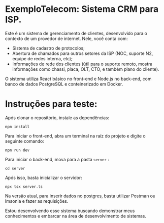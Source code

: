 # ExemploTelecom: Sistema CRM para ISP.

Este é um sistema de gerenciamento de clientes, desenvolvido para o contexto de um provedor de internet.
Nele, você conta com:
- Sistema de cadastro de protocolos;
- Abertura de chamados para outros setores da ISP (NOC, suporte N2, equipe de redes interna, etc);
- Informações de rede dos clientes (útil para o suporte remoto, mostra informações como chassi, placa, OLT, CTO, e também plano do cliente).

O sistema utiliza React básico no front-end e Node.js no back-end, com banco de dados PostgreSQL e conteinerizado em Docker.

# Instruções para teste:

Após clonar o repositório, instale as dependências:

```npm install```

Para iniciar o front-end, abra um terminal na raíz do projeto e digite o seguinte comando:

```npm run dev```

Para iniciar o back-end, mova para a pasta `server` :

```cd server```

Após isso, basta inicializar o servidor:

```npx tsx server.ts```

Na versão atual, para inserir dados no postgres, basta utilizar Postman ou Imsonia e fazer as requisições.

Estou desenvolvendo esse sistema buscando demonstrar meus conhecimentos e embarcar na área de desenvolvimento de sistemas.

